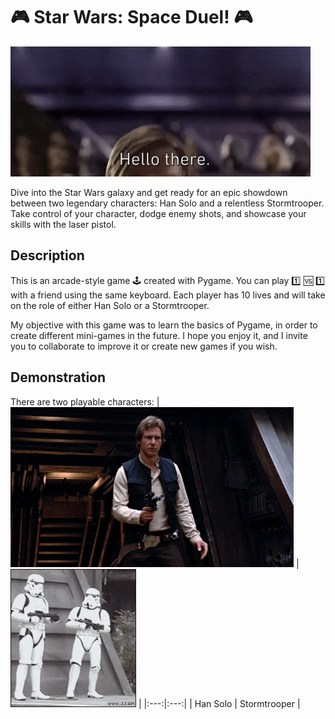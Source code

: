 # 🎮 Star Wars: Space Duel! 🎮
![Hello there](Img/hello_there.gif)

Dive into the Star Wars galaxy and get ready for an epic showdown between two legendary characters: Han Solo and a relentless Stormtrooper. Take control of your character, dodge enemy shots, and showcase your skills with the laser pistol.
## Description
This is an arcade-style game 🕹️ created with Pygame. You can play 1️⃣ 🆚 1️⃣ with a friend using the same keyboard. Each player has 10 lives and will take on the role of either Han Solo or a Stormtrooper.

My objective with this game was to learn the basics of Pygame, in order to create different mini-games in the future. I hope you enjoy it, and I invite you to collaborate to improve it or create new games if you wish.
## Demonstration
There are two playable characters:
| ![Han Solo](Img/han-solo.gif) | ![Stormtrooper](Img/stormtrooper_dance.gif) |
|:---:|:---:|
| Han Solo | Stormtrooper |
